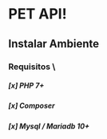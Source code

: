 # PET API!
## Instalar Ambiente
### Requisitos \
#####	[x] PHP 7+
#####	[x] Composer
#####	[x] Mysql / Mariadb 10+
